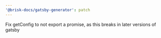 ```yaml
---
'@brisk-docs/gatsby-generator': patch
---
```


Fix getConfig to not export a promise, as this breaks in later versions of gatsby
